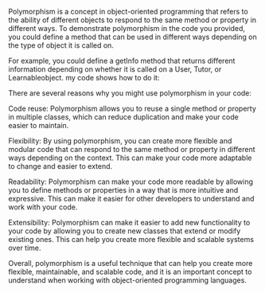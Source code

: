 Polymorphism is a concept in object-oriented programming that refers to the ability of different objects to respond to the same method or property in different ways. To demonstrate polymorphism in the code you provided, you could define a method that can be used in different ways depending on the type of object it is called on.

For example, you could define a getInfo method that returns different information depending on whether it is called on a User, Tutor, or Learnableobject. my code shows how to do it:




There are several reasons why you might use polymorphism in your code:

Code reuse: Polymorphism allows you to reuse a single method or property in multiple classes, which can reduce duplication and make your code easier to maintain.

Flexibility: By using polymorphism, you can create more flexible and modular code that can respond to the same method or property in different ways depending on the context. This can make your code more adaptable to change and easier to extend.

Readability: Polymorphism can make your code more readable by allowing you to define methods or properties in a way that is more intuitive and expressive. This can make it easier for other developers to understand and work with your code.

Extensibility: Polymorphism can make it easier to add new functionality to your code by allowing you to create new classes that extend or modify existing ones. This can help you create more flexible and scalable systems over time.

Overall, polymorphism is a useful technique that can help you create more flexible, maintainable, and scalable code, and it is an important concept to understand when working with object-oriented programming languages.